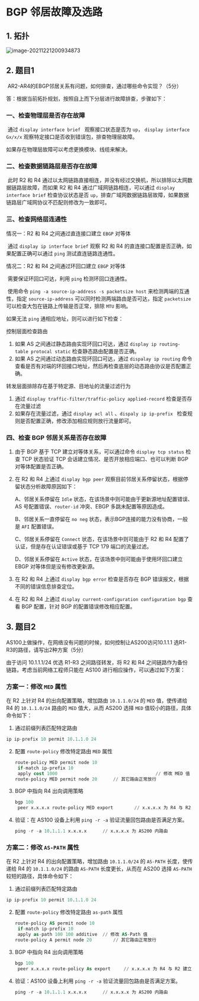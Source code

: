 # BGP 邻居故障及选路

## 1. 拓扑

![image-20211221200934873](https://s2.loli.net/2021/12/21/vLthX1QY4iAe3cl.png)

## 2. 题目1

​	AR2-AR4的EBGP邻居关系有问题，如何排查，通过哪些命令实现？（5分）

答：根据当前拓扑规划，按照自上而下分层进行故障排查，步骤如下：

### 一、检查物理层是否存在故障

​	通过 `display interface brief ` 观察接口状态是否为 `up`， `display interface Gx/x/x` 观察特定接口是否收到错误包，排查物理层故障。

如果存在物理层故障可以考虑更换模块、线缆来解决。

### 二、检查数据链路层是否存在故障

​	此时 R2 和 R4 通过以太网链路直接相连，并没有经过交换机，所以排除以太网数据链路层故障，而如果 R2 和 R4 通过广域网链路相连，可以通过 `display interface brief` 检查协议状态是否 `up`，排查广域网数据链路层故障，如果数据链路层广域网协议不匹配则修改为一致即可。

### 三、检查网络层连通性

情况一：R2 和 R4 之间通过直连接口建立 `EBGP` 对等体

​	通过 `display ip interface brief` 观察 R2 和 R4 的直连接口配置是否正确，如果配置正确可以通过 `ping` 测试直连链路连通性。

情况二：R2 和 R4 之间通过环回口建立 `EBGP` 对等体

​    需要保证环回口可达，利用 `ping` 检测环回口连通性。

​    使用命令 `ping -a source-ip-address -s packetsize host` 来检测两端的互通性，指定 `source-ip-address` 可以同时检测两端路由是否可达，指定 `packetsize `可以检查大包在链路上传输是否正常，排除 `MTU` 影响。

如果无法 `ping` 通相应地址，则可以进行如下检查：

控制层面检查路由	

1. 如果 AS 之间通过静态路由实现环回口可达，通过 `display ip routing-table protocal static` 检查静态路由配置是否正确。
2. 如果 AS 之间通过动态路由实现环回口可达，通过 `dispalay ip routing` 命令查看是否有对端的环回接口地址，然后再检查底层的动态路由协议是否配置正确。

转发层面排除存在基于特定源、目地址的流量过滤行为

1. 通过 `display traffic-filter/traffic-policy applied-record` 检查是否存在流量过滤
2. 如果存在流量过滤，通过 `display acl all` 、`dispaly ip ip-prefix ` 检查规则是否配置正确，修改添加相应规则放行流量即可。

### 四、检查 BGP 邻居关系是否存在故障

1. 由于 BGP 基于 TCP 建立对等体关系，可以通过命令 `display tcp status` 检查 TCP 状态验证 TCP 会话建立情况、是否开放相应端口、也可以判断 BGP 对等体配置是否正确。

2. 在 R2 和 R4 上通过 `display bgp peer` 观察目前邻居关系停留状态，根据停留状态分析故障原因如下：

   A、邻居关系停留在 `Idle` 状态，在该场景中则可能由于更新源地址配置错误、AS 号配置错误、`router-id` 冲突、EBGP 多跳未配置等原因造成。

   B、邻居关系一直停留在 `no neg` 状态，表示BGP连接的能力没有协商，一般是 `AFI` 配置错误。

   C、邻居关系停留在 `Connect` 状态，在该场景中则可能由于 R2 和 R4 配置了认证，但是存在认证错误或基于 TCP 179 端口的流量过滤。

   D、邻居关系停留在 `Active` 状态，在该场景中则可能由于使用环回口建立 EBGP 对等体但是没有修改更新源。

3. 在 R2 和 R4 上通过 `display bgp error` 检查是否存在 BGP 错误报文，根据不同的错误信息排查定位。

4. 在 R2 和 R4 上通过 `display current-configuration configuration bgp` 查看 BGP 配置，针对 BGP 的配置错误修改相应配置。

## 3. 题目2

AS100上做操作，在网络没有问题的时候，如何控制让AS200访问10.1.1.1 选R1-R3的路径，请写出2种方案（5分）

由于访问 10.1.1.1/24 优选 R1-R3 之间路径转发，将 R2 和 R4 之间链路作为备份链路，考虑当前网络工程师只能在 AS100 进行相应操作，可以通过如下方案：

### 方案一：修改 `MED` 属性

在 R2 上针对 R4 的出向配置策略，增加路由 `10.1.1.0/24` 的 `MED` 值，使传递给 R4 的 `10.1.1.0/24` 路由的 `MED` 值大，从而 AS200 选择 `MED` 值较小的路径，具体命令如下：

1.  通过前缀列表匹配特定路由

   ```sql
   ip ip-prefix 10 permit 10.1.1.0 24
   ```

2. 配置 `route-policy` 修改特定路由 `MED` 属性

   ```sql
   route-policy MED permit node 10
   	if-match ip-prefix 10
   	apply cost 1000										// 修改 MED 值
   route-policy MED permit node 20		// 其它路由正常放行
   ```

3. BGP 中指向 R4 出向调用策略

   ```sql
   bgp 100
   	peer x.x.x.x route-policy MED export		// x.x.x.x 为 R4 与 R2 建立 EBGP 邻居使用的 ip 地址
   ```
   
4. 验证：在 AS100 设备上利用 `ping -r -a` 验证流量回包路由是否满足方案。

   ```sql
   ping -r -a 10.1.1.1 x.x.x.x 		// x.x.x.x 为 AS200 内路由
   ```

### 方案二：修改 `AS-PATH` 属性

在 R2 上针对 R4 的出向配置策略，增加路由 `10.1.1.0/24` 的 `AS-PATH` 长度，使传递给 R4 的 `10.1.1.0/24` 的路由 `AS-PATH` 长度更长，从而在 AS200 选择 `AS-PATH` 较短的路径，具体命令如下：

1.  通过前缀列表匹配特定路由

   ```sql
   ip ip-prefix 10 permit 10.1.1.0 24
   ```

2. 配置 `route-policy` 修改特定路由 `as-path` 属性

   ```sql
   route-policy AS permit node 10
   	if-match ip-prefix 10
   	apply as-path 100 100 additive	// 修改 AS-Path 值
   route-policy A permit node 20		// 其它路由正常放行
   ```

3. BGP 中指向 R4 出向调用策略

   ```sql
   bgp 100
   	peer x.x.x.x route-policy As export		// x.x.x.x 为 R4 与 R2 建立 EBGP 邻居使用的 ip 地址
   ```
   
4. 验证：AS100 设备上利用 `ping -r -a` 验证流量回包路由是否满足方案。

   ```sql
   ping -r -a 10.1.1.1 x.x.x.x 		// x.x.x.x 为 AS200 内路由
   ```

